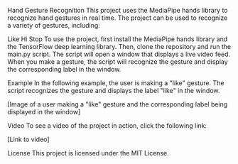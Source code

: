 Hand Gesture Recognition
This project uses the MediaPipe hands library to recognize hand gestures in real time. The project can be used to recognize a variety of gestures, including:

Like
Hi
Stop
To use the project, first install the MediaPipe hands library and the TensorFlow deep learning library. Then, clone the repository and run the main.py script. The script will open a window that displays a live video feed. When you make a gesture, the script will recognize the gesture and display the corresponding label in the window.

Example
In the following example, the user is making a "like" gesture. The script recognizes the gesture and displays the label "like" in the window.

[Image of a user making a "like" gesture and the corresponding label being displayed in the window]

Video
To see a video of the project in action, click the following link:

[Link to video]

License
This project is licensed under the MIT License.

